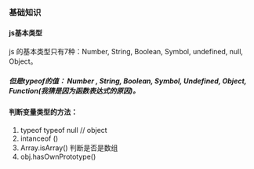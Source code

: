 ### 基础知识

#### js基本类型

js 的基本类型只有7种：Number, String,  Boolean, Symbol, undefined, null, Object。

##### 但是typeof的值： Number , String, Boolean, Symbol, Undefined, Object, Function(我猜是因为函数表达式的原因)。

#### 判断变量类型的方法：

1. typeof        typeof null // object
2. intanceof ()
3. Array.isArray()  判断是否是数组
4. obj.hasOwnPrototype()  

